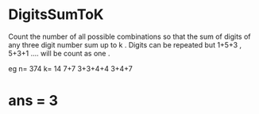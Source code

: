 # DigitsSumToK
Count the number of all possible combinations so that the sum of digits of any three digit number sum up to k .
Digits can be repeated but 1+5+3 , 5+3+1 .... will be count as one .

eg n= 374  k= 14
  7+7
  3+3+4+4
  3+4+7
  
 # ans = 3
